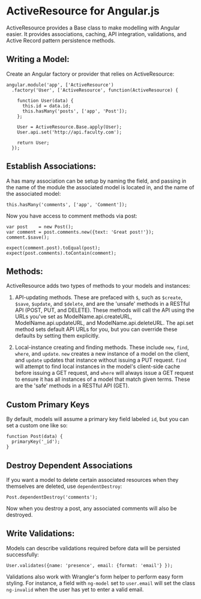 # ActiveResource for Angular.js

ActiveResource provides a Base class to make modelling with Angular easier. It
provides associations, caching, API integration, validations, and Active Record
pattern persistence methods.

## Writing a Model:

Create an Angular factory or provider that relies on ActiveResource:

    angular.module('app', ['ActiveResource')
      .factory('User', ['ActiveResource', function(ActiveResource) {

        function User(data) {
          this.id = data.id;
          this.hasMany('posts', ['app', 'Post']);
        };

        User = ActiveResource.Base.apply(User);
        User.api.set('http://api.faculty.com');

        return User;
      });

## Establish Associations:

A has many association can be setup by naming the field, and passing in the name
of the module the associated model is located in, and the name of the associated
model:

    this.hasMany('comments', ['app', 'Comment']);

Now you have access to comment methods via post:

    var post    = new Post();
    var comment = post.comments.new({text: 'Great post!'});
    comment.$save();
    
    expect(comment.post).toEqual(post);
    expect(post.comments).toContain(comment);

## Methods:

ActiveResource adds two types of methods to your models and instances:

1) API-updating methods. These are prefaced with `$`, such as `$create`,
`$save`, `$update`, and `$delete`, and are the 'unsafe' methods in a RESTful API 
(POST, PUT, and DELETE). These methods will call the API using the URLs you've
set as ModelName.api.createURL, ModelName.api.updateURL, and ModelName.api.deleteURL.
The api.set method sets default API URLs for you, but you can override these defaults by setting
them explicitly.

2) Local-instance creating and finding methods. These include `new`, `find`,
`where`, and `update`. `new` creates a new instance of a model on the client,
and `update` updates that instance without issuing a PUT request. `find` will
attempt to find local instances in the model's client-side cache before issuing
a GET request, and `where` will always issue a GET request to ensure it has all
instances of a model that match given terms. These are the 'safe' methods in a
RESTful API (GET).

## Custom Primary Keys

By default, models will assume a primary key field labeled `id`, but you can set
a custom one like so:

    function Post(data) {
      primaryKey('_id');
    }

## Destroy Dependent Associations

If you want a model to delete certain associated resources when they themselves
are deleted, use `dependentDestroy`:

    Post.dependentDestroy('comments');

Now when you destroy a post, any associated comments will also be destroyed.

## Write Validations:

Models can describe validations required before data will be persisted
successfully:

    User.validates({name: 'presence', email: {format: 'email'} });

Validations also work with Wrangler's form helper to perform easy form styling.
For instance, a field with `ng-model` set to `user.email` will set the class
`ng-invalid` when the user has yet to enter a valid email.
